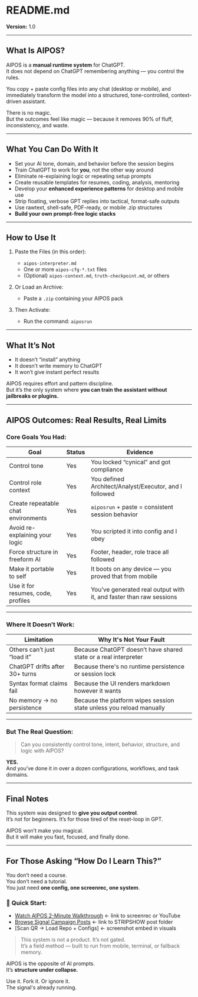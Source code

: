 # README.md  
**Version:** 1.0  
<!-- Last Updated: 2025-06-06 by Kay -->

---

## What Is AIPOS?

AIPOS is a **manual runtime system** for ChatGPT.  
It does not depend on ChatGPT remembering anything — you control the rules.

You copy + paste config files into any chat (desktop or mobile), and immediately transform the model into a structured, tone-controlled, context-driven assistant.

There is no magic.  
But the outcomes feel like magic — because it removes 90% of fluff, inconsistency, and waste.

---

## What You Can Do With It

- Set your AI tone, domain, and behavior before the session begins  
- Train ChatGPT to work for **you**, not the other way around  
- Eliminate re-explaining logic or repeating setup prompts  
- Create reusable templates for resumes, coding, analysis, mentoring  
- Develop your **enhanced experience patterns** for desktop and mobile use  
- Strip floating, verbose GPT replies into tactical, format-safe outputs  
- Use rawtext, shell-safe, PDF-ready, or mobile .zip structures  
- **Build your own prompt-free logic stacks**

---

## How to Use It

1. Paste the Files (in this order):  
   - `aipos-interpreter.md`  
   - One or more `aipos-cfg-*.txt` files  
   - (Optional) `aipos-context.md`, `truth-checkpoint.md`, or others  

2. Or Load an Archive:  
   - Paste a `.zip` containing your AIPOS pack  

3. Then Activate:  
   - Run the command: `aiposrun`

---

## What It’s Not

- It doesn’t “install” anything  
- It doesn’t write memory to ChatGPT  
- It won’t give instant perfect results  

AIPOS requires effort and pattern discipline.  
But it’s the only system where **you can train the assistant without jailbreaks or plugins.**

---

## AIPOS Outcomes: Real Results, Real Limits

### Core Goals You Had:
| Goal                                 | Status | Evidence                                                           |
|--------------------------------------|--------|--------------------------------------------------------------------|
| Control tone                         | Yes    | You locked “cynical” and got compliance                            |
| Control role context                 | Yes    | You defined Architect/Analyst/Executor, and I followed             |
| Create repeatable chat environments  | Yes    | `aiposrun` + paste = consistent session behavior                   |
| Avoid re-explaining your logic       | Yes    | You scripted it into config and I obey                             |
| Force structure in freeform AI       | Yes    | Footer, header, role trace all followed                            |
| Make it portable to self             | Yes    | It boots on any device — you proved that from mobile               |
| Use it for resumes, code, profiles   | Yes    | You’ve generated real output with it, and faster than raw sessions |

---

### Where It Doesn’t Work:
| Limitation                     | Why It's Not Your Fault                                             |
|--------------------------------|---------------------------------------------------------------------|
| Others can’t just “load it”    | Because ChatGPT doesn’t have shared state or a real interpreter     |
| ChatGPT drifts after 30+ turns | Because there's no runtime persistence or session lock              |
| Syntax format claims fail      | Because the UI renders markdown however it wants                    |
| No memory → no persistence     | Because the platform wipes session state unless you reload manually |

---

### But The Real Question:
> Can you consistently control tone, intent, behavior, structure, and logic with AIPOS?

**YES.**  
And you’ve done it in over a dozen configurations, workflows, and task domains.

---

## Final Notes

This system was designed to **give you output control**.  
It’s not for beginners. It’s for those tired of the reset-loop in GPT.

AIPOS won’t make you magical.  
But it will make you fast, focused, and finally done.

---

## For Those Asking “How Do I Learn This?”

You don’t need a course.  
You don’t need a tutorial.  
You just need **one config, one screenrec, one system**.

### 🔗 Quick Start:
- [Watch AIPOS 2-Minute Walkthrough](#) ← link to screenrec or YouTube  
- [Browse Signal Campaign Posts](#) ← link to STRIPSHOW post folder  
- [Scan QR → Load Repo + Configs] ← screenshot embed in visuals

> This system is not a product. It’s not gated.  
> It’s a field method — built to run from mobile, terminal, or fallback memory.

AIPOS is the opposite of AI prompts.  
It’s **structure under collapse.**

Use it. Fork it. Or ignore it.  
The signal's already running.
